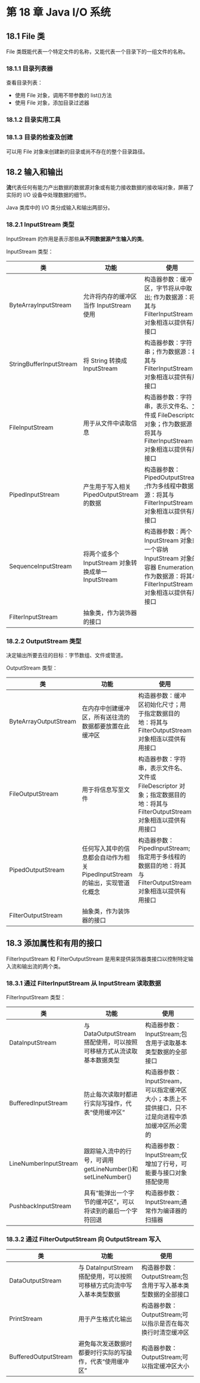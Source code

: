 # 第 18 章 Java I/O 系统

## 18.1 File 类

File 类既能代表一个特定文件的名称，又能代表一个目录下的一组文件的名称。

### 18.1.1 目录列表器

查看目录列表：

-   使用 File 对象，调用不带参数的 list()方法
-   使用 File 对象，添加目录过滤器

### 18.1.2 目录实用工具

### 18.1.3 目录的检查及创建

可以用 File 对象来创建新的目录或尚不存在的整个目录路径。

## 18.2 输入和输出

**流**代表任何有能力产出数据的数据源对象或有能力接收数据的接收端对象，屏蔽了实际的 I/O 设备中处理数据的细节。

Java 类库中的 I/O 类分成输入和输出两部分。

### 18.2.1 InputStream 类型

InputStream 的作用是表示那些**从不同数据源产生输入的类**。

InputStream 类型：

| 类                      | 功能                                                | 使用                                                                                                                                        |
| ----------------------- | --------------------------------------------------- | ------------------------------------------------------------------------------------------------------------------------------------------- |
| ByteArrayInputStream    | 允许将内存的缓冲区当作 InputStream 使用             | 构造器参数：缓冲区，字节将从中取出; 作为数据源：将其与 FilterInputStream 对象相连以提供有用接口                                             |
| StringBufferInputStream | 将 String 转换成 InputStream                        | 构造器参数：字符串；作为数据源：将其与 FilterInputStream 对象相连以提供有用接口                                                             |
| FileInputStream         | 用于从文件中读取信息                                | 构造器参数：字符串，表示文件名、文件或 FileDescriptor 对象；作为数据源：将其与 FilterInputStream 对象相连以提供有用接口                     |
| PipedInputStream        | 产生用于写入相关 PipedOutputStream 的数据           | 构造器参数：PipedOutputStream ;作为多线程中数据源：将其与 FilterInputStream 对象相连以提供有用接口                                          |
| SequenceInputStream     | 将两个或多个 InputStream 对象转换成单一 InputStream | 构造器参数：两个 InputStream 对象或一个容纳 InputStream 对象的容器 Enumeration; 作为数据源：将其与 FilterInputStream 对象相连以提供有用接口 |
| FilterInputStream       | 抽象类，作为装饰器的接口                            |                                                                                                                                             |

### 18.2.2 OutputStream 类型

决定输出所要去往的目标：字节数组、文件或管道。

OutputStream 类型：

| 类                    | 功能                                                                       | 使用                                                                                                                         |
| --------------------- | -------------------------------------------------------------------------- | ---------------------------------------------------------------------------------------------------------------------------- |
| ByteArrayOutputStream | 在内存中创建缓冲区，所有送往流的数据都要放置在此缓冲区                     | 构造器参数：缓冲区初始化尺寸；用于指定数据目的地：将其与 FilterOutputStream 对象相连以提供有用接口                           |
| FileOutputStream      | 用于将信息写至文件                                                         | 构造器参数：字符串，表示文件名、文件或 FileDescriptor 对象；指定数据目的地：将其与 FilterOutputStream 对象相连以提供有用接口 |
| PipedOutputStream     | 任何写入其中的信息都会自动作为相关 PipedInputStream 的输出，实现管道化概念 | 构造器参数：PipedInputStream;指定用于多线程的数据目的地：将其与 FilterOutputStream 对象相连以提供有用接口                    |
| FilterOutputStream    | 抽象类，作为装饰器的接口                                                   |                                                                                                                              |

## 18.3 添加属性和有用的接口

FilterInputStream 和 FilterOutputStream 是用来提供装饰器类接口以控制特定输入流和输出流的两个类。

### 18.3.1 通过 FilterInputStream 从 InputStream 读取数据

FilterInputStream 类型：

| 类                    | 功能                                                                 | 使用                                                                                              |
| --------------------- | -------------------------------------------------------------------- | ------------------------------------------------------------------------------------------------- |
| DataInputStream       | 与 DataOutputStream 搭配使用，可以按照可移植方式从流读取基本数据类型 | 构造器参数：InputStream;包含用于读取基本类型数据的全部接口                                        |
| BufferedInputStream   | 防止每次读取时都进行实际写操作，代表“使用缓冲区”                     | 构造器参数：InputStream，可以指定缓冲区大小；本质上不提供接口，只不过是向进程中添加缓冲区所必需的 |
| LineNumberInputStream | 跟踪输入流中的行号，可调用 getLineNumber()和 setLineNumber()         | 构造器参数：InputStream;仅增加了行号，可能要与接口对象搭配使用                                    |
| PushbackInputStream   | 具有“能弹出一个字节的缓冲区”，可以将读到的最后一个字符回退           | 构造器参数：InputStream;通常作为编译器的扫描器                                                    |

### 18.3.2 通过 FilterOutputStream 向 OutputStream 写入

| 类                   | 功能                                                                  | 使用                                                        |
| -------------------- | --------------------------------------------------------------------- | ----------------------------------------------------------- |
| DataOutputStream     | 与 DataInputStream 搭配使用，可以按照可移植方式向流中写入基本类型数据 | 构造器参数：OutputStream;包含用于写入基本类型数据的全部接口 |
| PrintStream          | 用于产生格式化输出                                                    | 构造器参数：OutputStream;可以指示是否在每次换行时清空缓冲区 |
| BufferedOutputStream | 避免每次发送数据时都要时行实际的写操作，代表“使用缓冲区”              | 构造器参数：OutputStream;可以指定缓冲区大小                 |
